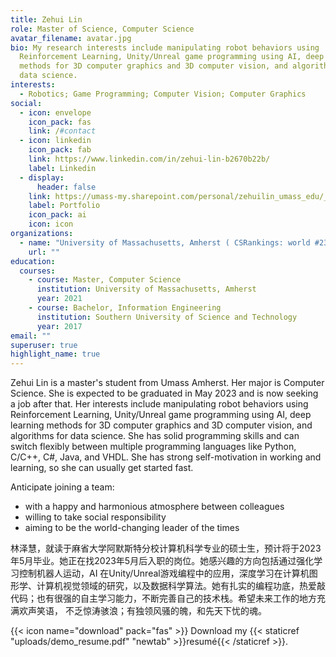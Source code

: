 ```yaml
---
title: Zehui Lin
role: Master of Science, Computer Science
avatar_filename: avatar.jpg
bio: My research interests include manipulating robot behaviors using
  Reinforcement Learning, Unity/Unreal game programming using AI, deep learning
  methods for 3D computer graphics and 3D computer vision, and algorithms for
  data science.
interests:
  - Robotics; Game Programming; Computer Vision; Computer Graphics
social:
  - icon: envelope
    icon_pack: fas
    link: /#contact
  - icon: linkedin
    icon_pack: fab
    link: https://www.linkedin.com/in/zehui-lin-b2670b22b/
    label: Linkedin
  - display:
      header: false
    link: https://umass-my.sharepoint.com/personal/zehuilin_umass_edu/_layouts/15/onedrive.aspx?id=%2Fpersonal%2Fzehuilin%5Fumass%5Fedu%2FDocuments%2FPortfolio&ga=1
    label: Portfolio
    icon_pack: ai
    icon: icon
organizations:
  - name: "University of Massachusetts, Amherst ( CSRankings: world #23)"
    url: ""
education:
  courses:
    - course: Master, Computer Science
      institution: University of Massachusetts, Amherst
      year: 2021
    - course: Bachelor, Information Engineering
      institution: Southern University of Science and Technology
      year: 2017
email: ""
superuser: true
highlight_name: true
---
```

Zehui Lin is a master's student from Umass Amherst. Her major is Computer Science. She is expected to be graduated in May 2023 and is now seeking a job after that. Her interests include manipulating robot behaviors using Reinforcement Learning, Unity/Unreal game programming using AI, deep learning methods for 3D computer graphics and 3D computer vision, and algorithms for data science. She has solid programming skills and can switch flexibly between multiple programming languages like Python, C/C++, C#, Java, and VHDL. She has strong self-motivation in working and learning, so she can usually get started fast.

Anticipate joining a team: 

* with a happy and harmonious atmosphere between colleagues
* willing to take social responsibility
* aiming to be the world-changing leader of the times

林泽慧，就读于麻省大学阿默斯特分校计算机科学专业的硕士生，预计将于2023年5月毕业。她正在找2023年5月后入职的岗位。她感兴趣的方向包括通过强化学习控制机器人运动，AI 在Unity/Unreal游戏编程中的应用，深度学习在计算机图形学、计算机视觉领域的研究，以及数据科学算法。她有扎实的编程功底，热爱敲代码；也有很强的自主学习能力，不断完善自己的技术栈。希望未来工作的地方充满欢声笑语， 不乏惊涛骇浪；有独领风骚的魄，和先天下忧的魂。

{{< icon name="download" pack="fas" >}} Download my {{< staticref "uploads/demo_resume.pdf" "newtab" >}}resumé{{< /staticref >}}.